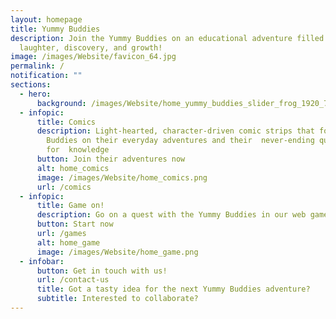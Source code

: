 ```yaml
---
layout: homepage
title: Yummy Buddies
description: Join the Yummy Buddies on an educational adventure filled with
  laughter, discovery, and growth!
image: /images/Website/favicon_64.jpg
permalink: /
notification: ""
sections:
  - hero:
      background: /images/Website/home_yummy_buddies_slider_frog_1920_720.jpg
  - infopic:
      title: Comics
      description: Light-hearted, character-driven comic strips that follow the Yummy
        Buddies on their everyday adventures and their  never-ending quest
        for  knowledge
      button: Join their adventures now
      alt: home_comics
      image: /images/Website/home_comics.png
      url: /comics
  - infopic:
      title: Game on!
      description: Go on a quest with the Yummy Buddies in our web game series on SLS!
      button: Start now
      url: /games
      alt: home_game
      image: /images/Website/home_game.png
  - infobar:
      button: Get in touch with us!
      url: /contact-us
      title: Got a tasty idea for the next Yummy Buddies adventure?
      subtitle: Interested to collaborate?
---
```

